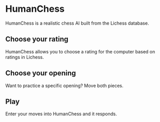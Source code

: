 # HumanChess
HumanChess is a realistic chess AI built from the Lichess database.

## Choose your rating
HumanChess allows you to choose a rating for the computer based on ratings in Lichess.

## Choose your opening
Want to practice a specific opening? Move both pieces.

## Play
Enter your moves into HumanChess and it responds.